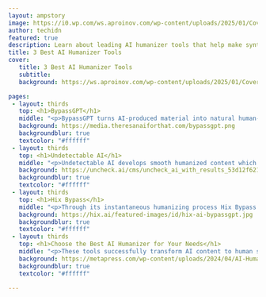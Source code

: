 ```yaml
---
layout: ampstory
image: https://i0.wp.com/ws.aproinov.com/wp-content/uploads/2025/01/Cover-AI-Humanizer.jpg?resize=720,1280
author: techidn
featured: true
description: Learn about leading AI humanizer tools that help make synthetic text appear natural just like human language. You can select from three strong choices to better your content.
title: 3 Best AI Humanizer Tools
cover:
   title: 3 Best AI Humanizer Tools
   subtitle: 
   background: https://ws.aproinov.com/wp-content/uploads/2025/01/Cover-AI-Humanizer.jpg

pages:
 - layout: thirds
   top: <h1>BypassGPT</h1>
   middle: "<p>BypassGPT turns AI-produced material into natural human-written text by producing remarkably precise results.</p>"
   background: https://media.theresanaiforthat.com/bypassgpt.png
   backgroundblur: true
   textcolor: "#ffffff"
 - layout: thirds
   top: <h1>Undetectable AI</h1>
   middle: "<p>Undetectable AI develops smooth humanized content which machines create but appears completely natural.</p>"
   background: https://uncheck.ai/cms/uncheck_ai_with_results_53d12f621c.jpg
   backgroundblur: true
   textcolor: "#ffffff"
 - layout: thirds
   top: <h1>Hix Bypass</h1>
   middle: "<p>Through its instantaneous humanizing process Hix Bypass produces AI-generated text that naturally engages the reader.</p>"
   background: https://hix.ai/featured-images/id/hix-ai-bypassgpt.jpg
   backgroundblur: true
   textcolor: "#ffffff"
 - layout: thirds
   top: <h1>Choose the Best AI Humanizer for Your Needs</h1>
   middle: "<p>These tools successfully transform AI content to human sounding text while maintaining both genuineness and readability.</p>"
   background: https://metapress.com/wp-content/uploads/2024/04/AI-Humanizer-Revi.png
   backgroundblur: true
   textcolor: "#ffffff"

---
```

